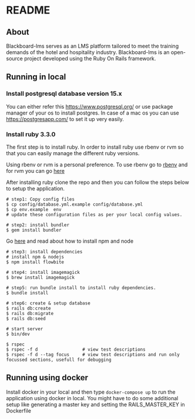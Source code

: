 # README

## About 

Blackboard-lms serves as an LMS platform tailored to meet the training demands of the hotel and hospitality industry. Blackboard-lms is an open-source project developed using the Ruby On Rails framework.

## Running in local

### Install postgresql database version 15.x

You can either refer this https://www.postgresql.org/ or use package manager of your os to install postgres. In case of a mac os you can use https://postgresapp.com/ to set it up very easily.

### Install ruby 3.3.0

The first step is to install ruby. In order to install ruby use rbenv or rvm so that you can easily manage the different ruby versions.

Using rbenv or rvm is a personal preference. To use rbenv go to [rbenv](https://github.com/rbenv/rbenv) and for rvm you can go [here](https://rvm.io/)

After installing ruby clone the repo and then you can follow the steps below to setup the application.

```
# step1: Copy config files
$ cp config/database.yml.example config/database.yml
$ cp env.example  env 
# update these configuration files as per your local config values.
```

```
# step2: install bundler
$ gem install bundler
```

Go [here](https://nodejs.org/en/download/package-manager) and read about how to install npm and node
```
# step3: install dependencies
# install npm & nodejs 
$ npm install flowbite
```

```
# step4: install imagemagick
$ brew install imagemagick
```

```
# step5: run bundle install to install ruby dependencies.
$ bundle install
```

```
# step6: create & setup database
$ rails db:create
$ rails db:migrate
$ rails db:seed
```

```
# start server
$ bin/dev
```

```# run tests
$ rspec
$ rspec -f d                 # view test descriptions
$ rspec -f d --tag focus     # view test descriptions and run only focussed sections, usefull for debugging 
```


## Running using docker

Install docker in your local and then type `docker-compose up` to run the application using docker in local.
You might have to do some additional setup like generating a master key and setting the RAILS_MASTER_KEY in Dockerfile